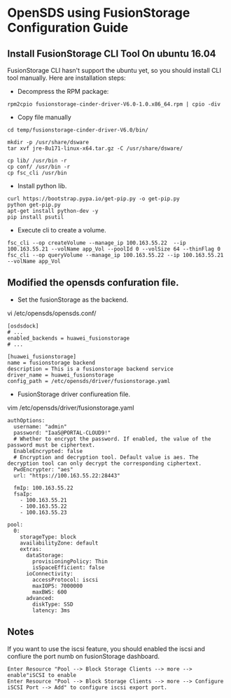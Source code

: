 # OpenSDS using FusionStorage Configuration Guide

## Install FusionStorage CLI Tool On ubuntu 16.04

FusionStorage CLI hasn't support the ubuntu yet, so you should install CLI tool manually.
Here are installation steps:
* Decompress the RPM package:
```
rpm2cpio fusionstorage-cinder-driver-V6.0-1.0.x86_64.rpm | cpio -div
```

* Copy file manually

```
cd temp/fusionstorage-cinder-driver-V6.0/bin/

mkdir -p /usr/share/dsware
tar xvf jre-8u171-linux-x64.tar.gz -C /usr/share/dsware/

cp lib/ /usr/bin -r
cp conf/ /usr/bin -r
cp fsc_cli /usr/bin
```
* Install python lib.
```
curl https://bootstrap.pypa.io/get-pip.py -o get-pip.py
python get-pip.py
apt-get install python-dev -y
pip install psutil
```

* Execute cli to create a volume.
```
fsc_cli --op createVolume --manage_ip 100.163.55.22  --ip 100.163.55.21 --volName app_Vol --poolId 0 --volSize 64 --thinFlag 0
fsc_cli --op queryVolume --manage_ip 100.163.55.22 --ip 100.163.55.21 --volName app_Vol

```

## Modified the opensds confuration file.

*  Set the fusionStorage as the backend.


vi /etc/opensds/opensds.conf/

```
[osdsdock]
# ...
enabled_backends = huawei_fusionstorage
# ...

[huawei_fusionstorage]
name = fusionstorage backend
description = This is a fusionstorage backend service
driver_name = huawei_fusionstorage
config_path = /etc/opensds/driver/fusionstorage.yaml
```

* FusionStorage driver confiureation file.

vim /etc/opensds/driver/fusionstorage.yaml
```
authOptions:
  username: "admin"
  password: "IaaS@PORTAL-CLOUD9!"
  # Whether to encrypt the password. If enabled, the value of the password must be ciphertext.
  EnableEncrypted: false
  # Encryption and decryption tool. Default value is aes. The decryption tool can only decrypt the corresponding ciphertext.
  PwdEncrypter: "aes"
  url: "https://100.163.55.22:28443"

  fmIp: 100.163.55.22
  fsaIp:
    - 100.163.55.21
    - 100.163.55.22
    - 100.163.55.23

pool:
  0:
    storageType: block
    availabilityZone: default
    extras:
      dataStorage:
        provisioningPolicy: Thin
        isSpaceEfficient: false
      ioConnectivity:
        accessProtocol: iscsi
        maxIOPS: 7000000
        maxBWS: 600
      advanced:
        diskType: SSD
        latency: 3ms
```
## Notes
If you want to use the iscsi feature, you should enabled the iscsi and confiure the port numb on fusionStorage dashboard.
```
Enter Resource "Pool --> Block Storage Clients --> more --> enable"iSCSI to enable
Enter Resource "Pool --> Block Storage Clients --> more --> Configure iSCSI Port --> Add" to configure iscsi export port. 
```


